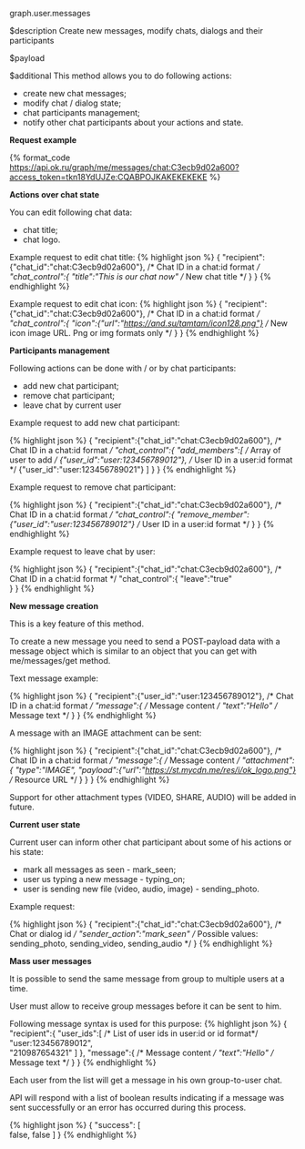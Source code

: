 graph.user.messages

$description
Create new messages, modify chats, dialogs and their participants

$payload


$additional
This method allows you to do following actions:

* create new chat messages;
* modify chat / dialog state;
* chat participants management;
* notify other chat participants about your actions and state.

**Request example**

{% format_code https://api.ok.ru/graph/me/messages/chat:C3ecb9d02a600?access_token=tkn18YdUJZe:CQABPOJKAKEKEKEKE %}

**Actions over chat state**

You can edit following chat data:

* chat title;
* chat logo. 

Example request to edit chat title:
{% highlight json %}
{
  "recipient":{"chat_id":"chat:C3ecb9d02a600"},           /* Chat ID in a chat:id format */
  "chat_control":{
    "title":"This is our chat now"                        /* New chat title */
  }
}
{% endhighlight %}

Example request to edit chat icon:
{% highlight json %}
{
  "recipient":{"chat_id":"chat:C3ecb9d02a600"},                 /* Chat ID in a chat:id format */
  "chat_control":{
    "icon":{"url":"https://and.su/tamtam/icon128.png"}          /* New icon image URL. Png or img formats only */
  }
}
{% endhighlight %}

**Participants management**

Following actions can be done with / or by chat participants:

* add new chat participant;
* remove chat participant;
* leave chat by current user

Example request to add new chat participant:

{% highlight json %}
{
  "recipient":{"chat_id":"chat:C3ecb9d02a600"},         /* Chat ID in a chat:id format */
  "chat_control":{
    "add_members":[                                     /* Array of user to add */
      {"user_id":"user:123456789012"},                  /* User ID in a user:id format */
      {"user_id":"user:123456789021"}
    ]
  }
}
{% endhighlight %}

Example request to remove chat participant:

{% highlight json %}
{
  "recipient":{"chat_id":"chat:C3ecb9d02a600"},             /* Chat ID in a chat:id format */
  "chat_control":{
    "remove_member":{"user_id":"user:123456789012"}         /* User ID in a user:id format */
  }
}
{% endhighlight %}

Example request to leave chat by user:

{% highlight json %}
{
  "recipient":{"chat_id":"chat:C3ecb9d02a600"},             /* Chat ID in a chat:id format */
  "chat_control":{
    "leave":"true"                                          
  }
}
{% endhighlight %}

**New message creation**

This is a key feature of this method.

To create a new message you need to send a POST-payload data with a message object which is similar to an object that you 
can get with me/messages/get method.

Text message example:

{% highlight json %}
{
  "recipient":{"user_id":"user:123456789012"},          /* Chat ID in a chat:id format */
  "message":{                                           /* Message content */
    "text":"Hello"                                      /* Message text */
  }
}
{% endhighlight %}

A message with an IMAGE attachment can be sent:

{% highlight json %}
{
  "recipient":{"chat_id":"chat:C3ecb9d02a600"},                     /* Chat ID in a chat:id format */
  "message":{                                                       /* Message content */
    "attachment":{
      "type":"IMAGE",
      "payload":{"url":"https://st.mycdn.me/res/i/ok_logo.png"}     /* Resource URL */
    }
  }
}
{% endhighlight %}

Support for other attachment types (VIDEO, SHARE, AUDIO) will be added in future.

**Current user state**

Current user can inform other chat participant about some of his actions or his state:

* mark all messages as seen - mark_seen;
* user us typing a new message - typing_on;
* user is sending new file (video, audio, image) - sending_photo.

Example request: 

{% highlight json %}
{
  "recipient":{"chat_id":"chat:C3ecb9d02a600"},     /* Chat or dialog id */
  "sender_action":"mark_seen"                       /* Possible values: sending_photo, sending_video, sending_audio */
}
{% endhighlight %}

**Mass user messages**

It is possible to send the same message from group to multiple users at a time.

User must allow to receive group messages before it can be sent to him.

Following message syntax is used for this purpose:
{% highlight json %}
{
    "recipient":{
        "user_ids":[                                /* List of user ids in user:id or id format*/
            "user:123456789012",                    
            "210987654321"
        ]
    },
    "message":{                                     /* Message content */
        "text":"Hello"                              /* Message text */
    }
}
{% endhighlight %}

Each user from the list will get a message in his own group-to-user chat.

API will respond with a list of boolean results indicating if a message was sent successfully or an error has occurred during this process.

{% highlight json %}
{
  "success": [                                          
    false,
    false
  ]
}
{% endhighlight %}